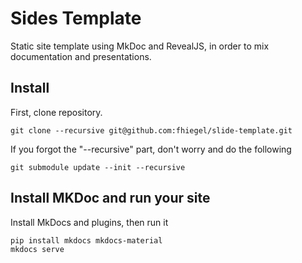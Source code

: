 # Sides Template

Static site template using MkDoc and RevealJS, in order to mix documentation and presentations.

## Install

First, clone repository.

    git clone --recursive git@github.com:fhiegel/slide-template.git
    
If you forgot the "--recursive" part, don't worry and do the following

    git submodule update --init --recursive

## Install MKDoc and run your site

Install MkDocs and plugins, then run it

    pip install mkdocs mkdocs-material
    mkdocs serve
